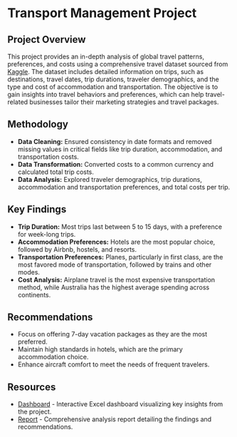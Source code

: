 # Transport Management Project

## Project Overview
This project provides an in-depth analysis of global travel patterns, preferences, and costs using a comprehensive travel dataset sourced from [Kaggle](https://www.kaggle.com/datasets/rkiattisak/traveler-trip-data/data). The dataset includes detailed information on trips, such as destinations, travel dates, trip durations, traveler demographics, and the type and cost of accommodation and transportation. The objective is to gain insights into travel behaviors and preferences, which can help travel-related businesses tailor their marketing strategies and travel packages.

## Methodology
- **Data Cleaning:** Ensured consistency in date formats and removed missing values in critical fields like trip duration, accommodation, and transportation costs.
- **Data Transformation:** Converted costs to a common currency and calculated total trip costs.
- **Data Analysis:** Explored traveler demographics, trip durations, accommodation and transportation preferences, and total costs per trip.

## Key Findings
- **Trip Duration:** Most trips last between 5 to 15 days, with a preference for week-long trips.
- **Accommodation Preferences:** Hotels are the most popular choice, followed by Airbnb, hostels, and resorts.
- **Transportation Preferences:** Planes, particularly in first class, are the most favored mode of transportation, followed by trains and other modes.
- **Cost Analysis:** Airplane travel is the most expensive transportation method, while Australia has the highest average spending across continents.

## Recommendations
- Focus on offering 7-day vacation packages as they are the most preferred.
- Maintain high standards in hotels, which are the primary accommodation choice.
- Enhance aircraft comfort to meet the needs of frequent travelers.

## Resources
- [Dashboard](../../Student-Dashboards/Transport%20Management%27s%20Project%20Dashboard.xlsx) - Interactive Excel dashboard visualizing key insights from the project.
- [Report](../../Student-Reports/Transport%20Management%27s%20Project%20Report.pdf) - Comprehensive analysis report detailing the findings and recommendations.

